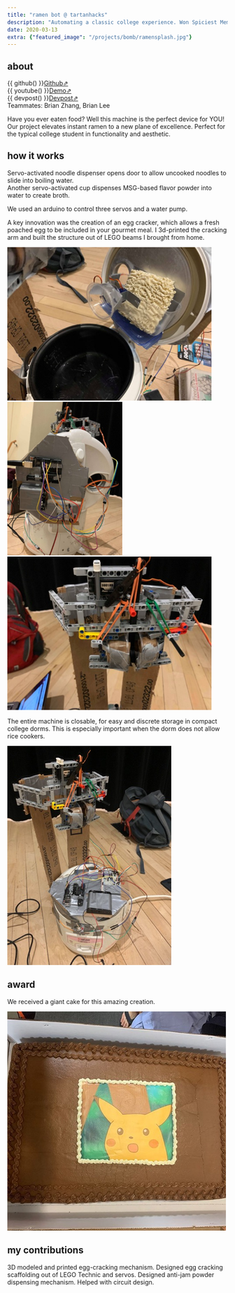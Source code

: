 ```yaml
---
title: "ramen bot @ tartanhacks"
description: "Automating a classic college experience. Won Spiciest Meme Award."
date: 2020-03-13
extra: {"featured_image": "/projects/bomb/ramensplash.jpg"}
---
```


## about

{{ github() }}[Github⇗](https://github.com/atomicapple0/ramen_bot)  
{{ youtube() }}[Demo⇗](https://www.youtube.com/watch?v=7We7kzvptaM)  
{{ devpost() }}[Devpost⇗](https://devpost.com/software/its-the-bomb)  
Teammates: Brian Zhang, Brian Lee

Have you ever eaten food? Well this machine is the perfect device for YOU! Our project elevates instant ramen to a new plane of excellence. Perfect for the typical college student in functionality and aesthetic.

## how it works

Servo-activated noodle dispenser opens door to allow uncooked noodles to slide into boiling water.  
Another servo-activated cup dispenses MSG-based flavor powder into water to create broth.  

We used an arduino to control three servos and a water pump.

A key innovation was the creation of an egg cracker, which allows a fresh poached egg to be included in your gourmet meal. I 3d-printed the cracking arm and built the structure out of LEGO beams I brought from home.

<img src="/projects/bomb/saucenoodles.jpg" alt="noodles and sauce" height="350"/>
<img src="/projects/bomb/lidelectronics.jpg" alt="lid electronics" height="350"/>
<img src="/projects/bomb/eggcracker.jpg" alt="cracker" height="350"/>


The entire machine is closable, for easy and discrete storage in compact college dorms. This is especially important when the dorm does not allow rice cookers.

![close](/projects/bomb/lid_closes.jpg)

## award

We received a giant cake for this amazing creation.

![cake](/projects/bomb/pikachucake.jpg)

## my contributions

3D modeled and printed egg-cracking mechanism. Designed egg cracking scaffolding out of LEGO Technic and servos. Designed anti-jam powder dispensing mechanism. Helped with circuit design. 